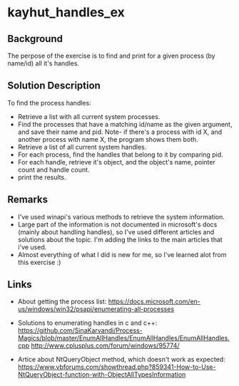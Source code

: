 # kayhut_handles_ex

## Background

The perpose of the exercise is to find and print for a given process (by name/id) all it's handles.


## Solution Description

To find the process handles:
- Retrieve a list with all current system processes.
- Find the processes that have a matching id/name as the given argument, and save their name and pid. Note- if there's a process with id X, and another process with name X, the program shows them both.
- Retrieve a list of all current system handles.
- For each process, find the handles that belong to it by comparing pid.
- For each handle, retrieve it's object, and the object's name, pointer count and handle count.
- print the results.

## Remarks

- I've used winapi's various methods to retrieve the system information.
- Large part of the information is not documented in microsoft's docs (mainly about handling handles), so I've used different articles and solutions about the topic. I'm adding the links to the main articles that i've used.
- Almost everything of what I did is new for me, so I've learned alot from this exercise :)

## Links

- About getting the process list:
https://docs.microsoft.com/en-us/windows/win32/psapi/enumerating-all-processes

- Solutions to enumerating handles in c and c++:
https://github.com/SinaKarvandi/Process-Magics/blob/master/EnumAllHandles/EnumAllHandles/EnumAllHandles.cpp
http://www.cplusplus.com/forum/windows/95774/

- Artice about NtQueryObject method, which doesn't work as expected:
https://www.vbforums.com/showthread.php?859341-How-to-Use-NtQueryObject-function-with-ObjectAllTypesInformation
